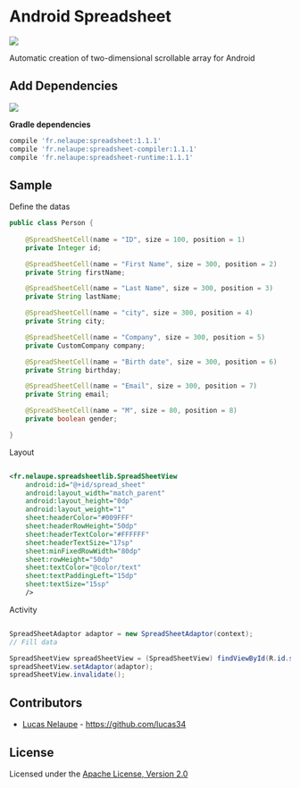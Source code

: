 # Android Spreadsheet

<img src='https://travis-ci.org/lucas34/android-spreadsheet-lib.svg?branch=master'>

Automatic creation of two-dimensional scrollable array for Android

## Add Dependencies

<a href='http://search.maven.org/#search%7Cga%7C1%7Cg%3A%22fr.nelaupe%22%20AND%20a%3A%22spreadsheet%22'><img src='http://img.shields.io/maven-central/v/fr.nelaupe/spreadsheet.svg'></a>

**Gradle dependencies**

``` groovy
compile 'fr.nelaupe:spreadsheet:1.1.1'
compile 'fr.nelaupe:spreadsheet-compiler:1.1.1'
compile 'fr.nelaupe:spreadsheet-runtime:1.1.1'   
```

## Sample

Define the datas

``` java
public class Person {
	
    @SpreadSheetCell(name = "ID", size = 100, position = 1)
    private Integer id;

    @SpreadSheetCell(name = "First Name", size = 300, position = 2)
    private String firstName;

    @SpreadSheetCell(name = "Last Name", size = 300, position = 3)
    private String lastName;

    @SpreadSheetCell(name = "city", size = 300, position = 4)
    private String city;

    @SpreadSheetCell(name = "Company", size = 300, position = 5)
    private CustomCompany company;

    @SpreadSheetCell(name = "Birth date", size = 300, position = 6)
    private String birthday;

    @SpreadSheetCell(name = "Email", size = 300, position = 7)
    private String email;

    @SpreadSheetCell(name = "M", size = 80, position = 8)
    private boolean gender;

}

```

Layout
``` xml

<fr.nelaupe.spreadsheetlib.SpreadSheetView
	android:id="@+id/spread_sheet"
    android:layout_width="match_parent"
    android:layout_height="0dp"
    android:layout_weight="1"
    sheet:headerColor="#009FFF"
    sheet:headerRowHeight="50dp"
    sheet:headerTextColor="#FFFFFF"
    sheet:headerTextSize="17sp"
    sheet:minFixedRowWidth="80dp"
    sheet:rowHeight="50dp"
    sheet:textColor="@color/text"
    sheet:textPaddingLeft="15dp"
    sheet:textSize="15sp"
    />
```

Activity 

``` java

SpreadSheetAdaptor adaptor = new SpreadSheetAdaptor(context);
// Fill data

SpreadSheetView spreadSheetView = (SpreadSheetView) findViewById(R.id.spread_sheet);
spreadSheetView.setAdaptor(adaptor);
spreadSheetView.invalidate();

```


## Contributors

* [Lucas Nelaupe](http://www.lucas-nelaupe.fr/) - <https://github.com/lucas34>

## License

Licensed under the [Apache License, Version 2.0](http://www.apache.org/licenses/LICENSE-2.0.html)
